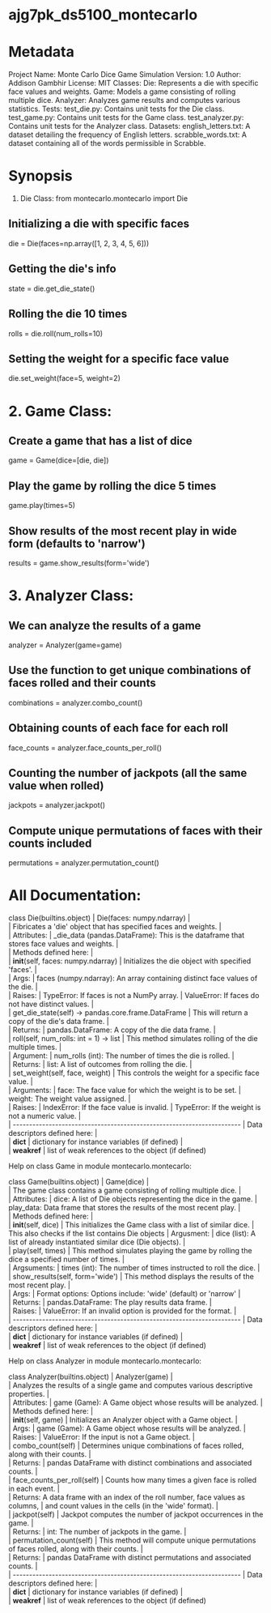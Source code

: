 # ajg7pk_ds5100_montecarlo

# **Metadata**
Project Name: Monte Carlo Dice Game Simulation
Version: 1.0
Author: Addison Gambhir
License: MIT
Classes:
Die: Represents a die with specific face values and weights.
Game: Models a game consisting of rolling multiple dice.
Analyzer: Analyzes game results and computes various statistics.
Tests:
test_die.py: Contains unit tests for the Die class.
test_game.py: Contains unit tests for the Game class.
test_analyzer.py: Contains unit tests for the Analyzer class.
Datasets:
english_letters.txt: A dataset detailing the frequency of English letters.
scrabble_words.txt: A dataset containing all of the words permissible in Scrabble.


# Synopsis
1. Die Class:
from montecarlo.montecarlo import Die
## Initializing a die with specific faces
die = Die(faces=np.array([1, 2, 3, 4, 5, 6]))
## Getting the die's info
state = die.get_die_state()
## Rolling the die 10 times
rolls = die.roll(num_rolls=10)
## Setting the weight for a specific face value
die.set_weight(face=5, weight=2)

# 2. Game Class:
## Create a game that has a list of dice
game = Game(dice=[die, die])
## Play the game by rolling the dice 5 times
game.play(times=5)
## Show results of the most recent play in wide form (defaults to 'narrow')
results = game.show_results(form='wide')

# 3. Analyzer Class:
## We can analyze the results of a game
analyzer = Analyzer(game=game)
## Use the function to get unique combinations of faces rolled and their counts
combinations = analyzer.combo_count()
## Obtaining counts of each face for each roll
face_counts = analyzer.face_counts_per_roll()
## Counting the number of jackpots (all the same value when rolled)
jackpots = analyzer.jackpot()
## Compute unique permutations of faces with their counts included
permutations = analyzer.permutation_count()

# All Documentation:
class Die(builtins.object)
 |  Die(faces: numpy.ndarray)
 |  
 |  Fibricates a 'die' object that has specified faces and weights.
 |  
 |  Attributes:
 |      _die_data (pandas.DataFrame): This is the dataframe that stores face values and weights.
 |  
 |  Methods defined here:
 |  
 |  __init__(self, faces: numpy.ndarray)
 |      Initializes the die object with specified 'faces'.
 |      
 |      Args:
 |          faces (numpy.ndarray): An array containing distinct face values of the die.
 |      
 |      Raises:
 |          TypeError: If faces is not a NumPy array.
 |          ValueError: If faces do not have distinct values.
 |  
 |  get_die_state(self) -> pandas.core.frame.DataFrame
 |      This will return a copy of the die's data frame.
 |      
 |      Returns:
 |          pandas.DataFrame: A copy of the die data frame.
 |  
 |  roll(self, num_rolls: int = 1) -> list
 |      This method simulates rolling of the die multiple times.
 |      
 |      Argument:
 |          num_rolls (int): The number of times the die is rolled.
 |      
 |      Returns:
 |          list: A list of outcomes from rolling the die.
 |  
 |  set_weight(self, face, weight)
 |      This controls the weight for a specific face value.
 |      
 |      Arguments:
 |          face: The face value for which the weight is to be set.
 |          weight: The weight value assigned.
 |      
 |      Raises:
 |          IndexError: If the face value is invalid.
 |          TypeError: If the weight is not a numeric value.
 |  
 |  ----------------------------------------------------------------------
 |  Data descriptors defined here:
 |  
 |  __dict__
 |      dictionary for instance variables (if defined)
 |  
 |  __weakref__
 |      list of weak references to the object (if defined)

Help on class Game in module montecarlo.montecarlo:

class Game(builtins.object)
 |  Game(dice)
 |  
 |  The game class contains a game consisting of rolling multiple dice.
 |  
 |  Attributes:
 |      dice: A list of Die objects representing the dice in the game.
 |      play_data: Data frame that stores the results of the most recent play.
 |  
 |  Methods defined here:
 |  
 |  __init__(self, dice)
 |      This initializes the Game class with a list of similar dice.
 |      This also checks if the list contains Die objects
 |      Argusment:
 |          dice (list): A list of already instantiated similar dice (Die objects).
 |  
 |  play(self, times)
 |      This method simulates playing the game by rolling the dice a specified number of times.
 |      
 |      Argsuments:
 |          times (int): The number of times instructed to roll the dice.
 |  
 |  show_results(self, form='wide')
 |      This method displays the results of the most recent play.
 |      
 |      Args:
 |          Format options: Options include: 'wide' (default) or 'narrow'
 |      
 |      Returns:
 |          pandas.DataFrame: The play results data frame.
 |      
 |      Raises:
 |          ValueError: If an invalid option is provided for the format.
 |  
 |  ----------------------------------------------------------------------
 |  Data descriptors defined here:
 |  
 |  __dict__
 |      dictionary for instance variables (if defined)
 |  
 |  __weakref__
 |      list of weak references to the object (if defined)

Help on class Analyzer in module montecarlo.montecarlo:

class Analyzer(builtins.object)
 |  Analyzer(game)
 |  
 |  Analyzes the results of a single game and computes various descriptive properties.
 |  
 |  Attributes:
 |      game (Game): A Game object whose results will be analyzed.
 |  
 |  Methods defined here:
 |  
 |  __init__(self, game)
 |      Initializes an Analyzer object with a Game object.
 |      
 |      Args:
 |          game (Game): A Game object whose results will be analyzed.
 |      
 |      Raises:
 |          ValueError: If the input is not a Game object.
 |  
 |  combo_count(self)
 |      Determines unique combinations of faces rolled, along with their counts.
 |      
 |      Returns:
 |          pandas DataFrame with distinct combinations and associated counts.
 |  
 |  face_counts_per_roll(self)
 |      Counts how many times a given face is rolled in each event.
 |      
 |      Returns: A data frame with an index of the roll number, face values as columns,
 |      and count values in the cells (in the 'wide' format).
 |  
 |  jackpot(self)
 |      Jackpot computes the number of jackpot occurrences in the game.
 |      
 |      Returns:
 |          int: The number of jackpots in the game.
 |  
 |  permutation_count(self)
 |      This method will compute unique permutations of faces rolled, along with their counts.
 |      
 |      Returns:
 |          pandas DataFrame with distinct permutations and associated counts.
 |  
 |  ----------------------------------------------------------------------
 |  Data descriptors defined here:
 |  
 |  __dict__
 |      dictionary for instance variables (if defined)
 |  
 |  __weakref__
 |      list of weak references to the object (if defined)

